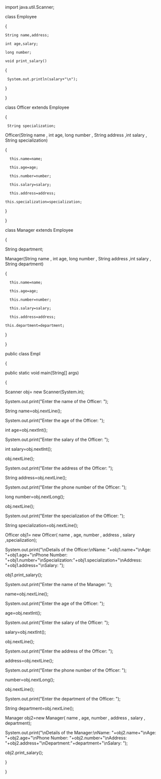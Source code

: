 import java.util.Scanner;

 class Employee

 {

    String name,address;

    int age,salary;

    long number;

    void print_salary()

   {

     System.out.println(salary+"\n");

   }

}

 class Officer extends Employee

 {

	 String specialization;

  Officer(String name , int age, long number , String address ,int salary , String specialization)

  {

	  this.name=name;

	  this.age=age;

	  this.number=number;

	  this.salary=salary;

	  this.address=address;

    this.specialization=specialization;

  }

 }

 class Manager extends Employee

 {

  String department;

  Manager(String name , int age, long number , String address ,int salary , String department)

  {

	  this.name=name;

	  this.age=age;

	  this.number=number;

	  this.salary=salary;

	  this.address=address;

    this.department=department;

  }

 }

 public class Empl

 {

  public static void main(String[] args)

  {

   Scanner obj= new Scanner(System.in);

   System.out.print("Enter the name of the Officer: ");

   String name=obj.nextLine();

   System.out.print("Enter the age of the Officer: ");

   int age=obj.nextInt();

   System.out.print("Enter the salary of the Officer: ");

   int salary=obj.nextInt();

   obj.nextLine();

   System.out.print("Enter the address of the Officer: ");

   String address=obj.nextLine();

   System.out.print("Enter the phone number of the Officer: ");

   long number=obj.nextLong();

   obj.nextLine();

   System.out.print("Enter the specialization of the Officer: ");

   String specialization=obj.nextLine();

   Officer obj1= new Officer( name ,  age, number ,  address , salary ,specialization);

   System.out.print("\nDetails of the Officer:\nName: "+obj1.name+"\nAge: "+obj1.age+"\nPhone Number: "+obj1.number+"\nSpecialization:"+obj1.specialization+"\nAddress: "+obj1.address+"\nSalary: ");

   obj1.print_salary();

   System.out.print("Enter the name of the Manager: ");

   name=obj.nextLine();

   System.out.print("Enter the age of the Officer: ");

   age=obj.nextInt();

   System.out.print("Enter the salary of the Officer: ");

   salary=obj.nextInt();

   obj.nextLine();

   System.out.print("Enter the address of the Officer: ");

   address=obj.nextLine();

   System.out.print("Enter the phone number of the Officer: ");

   number=obj.nextLong();

   obj.nextLine();

   System.out.print("Enter the department of the Officer: ");

   String department=obj.nextLine();

   Manager obj2=new Manager( name ,  age,  number ,  address , salary , department);

   System.out.print("\nDetails of the Manager:\nName: "+obj2.name+"\nAge: "+obj2.age+"\nPhone Number: "+obj2.number+"\nAddress: "+obj2.address+"\nDepartment:"+department+"\nSalary: ");

   obj2.print_salary();

  }

 }

